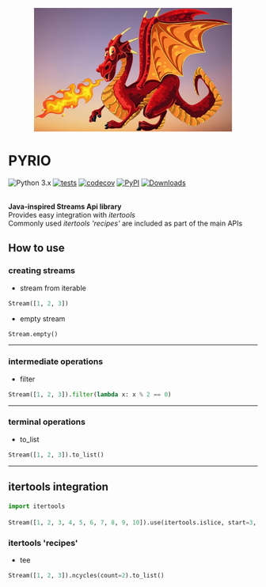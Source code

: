 <p align="center">
  <img src="https://github.com/kaliv0/pyrio/blob/main/assets/Pyrio.jpg?raw=true" width="400" alt="Pyrio">
</p>

# PYRIO


![Python 3.x](https://img.shields.io/badge/python-3.12-blue?style=flat-square&logo=Python&logoColor=white)
[![tests](https://img.shields.io/github/actions/workflow/status/kaliv0/pyrio/ci.yml)](https://github.com/kaliv0/pyrio/actions/workflows/ci.yml)
[![codecov](https://codecov.io/gh/kaliv0/pyrio/graph/badge.svg?token=7EEG43BL33)](https://codecov.io/gh/kaliv0/pyrio)
[![PyPI](https://img.shields.io/pypi/v/pyrio.svg)](https://pypi.org/project/pyrio/)
[![Downloads](https://static.pepy.tech/badge/pyrio)](https://pepy.tech/project/pyrio)

<br><b>Java-inspired Streams Api library</b>
<br>Provides easy integration with <i>itertools</i>
<br>Commonly used <i>itertools 'recipes'</i> are included as part of the main APIs

## How to use
### creating streams
- stream from iterable
```python
Stream([1, 2, 3])
```
- empty stream
```python
Stream.empty()
```
--------------------------------------------
### intermediate operations
- filter
```python
Stream([1, 2, 3]).filter(lambda x: x % 2 == 0)
```
--------------------------------------------
### terminal operations
- to_list
```python
Stream([1, 2, 3]).to_list()
```
--------------------------------------------
## itertools integration

```python
import itertools

Stream([1, 2, 3, 4, 5, 6, 7, 8, 9, 10]).use(itertools.islice, start=3, stop=8)
```
### itertools 'recipes'
- tee
```python
Stream([1, 2, 3]).ncycles(count=2).to_list()
```
